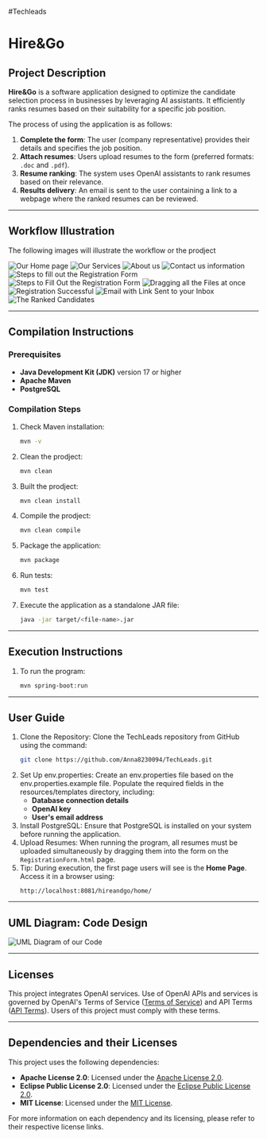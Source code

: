 #Techleads

# Hire&Go

## Project Description

**Hire&Go** is a software application designed to optimize the candidate selection process in businesses by leveraging AI assistants. It efficiently ranks resumes based on their suitability for a specific job position. 

The process of using the application is as follows:
1. **Complete the form**: The user (company representative) provides their details and specifies the job position.
2. **Attach resumes**: Users upload resumes to the form (preferred formats: `.doc` and `.pdf`).
3. **Resume ranking**: The system uses OpenAI assistants to rank resumes based on their relevance.
4. **Results delivery**: An email is sent to the user containing a link to a webpage where the ranked resumes can be reviewed.

---

## Workflow Illustration

The following images will illustrate the workflow or the prodject

![Our Home page](./src/main/resources/static/readme-images/Home1.png)
![Our Services](./src/main/resources/static/readme-images/Home2.png)
![About us](./src/main/resources/static/readme-images/Home3.png)
![Contact us information](./src/main/resources/static/readme-images/Home4.png)
![Steps to fill out the Registration Form](./src/main/resources/static/readme-images/Reg1.png)
![Steps to Fill Out the Registration Form](./src/main/resources/static/readme-images/Reg2.png)
![Dragging all the Files at once](./src/main/resources/static/readme-images/Reg3.png)
![Registration Successful](./src/main/resources/static/readme-images/RegSuccess.png)
![Email with Link Sent to your Inbox](./src/main/resources/static/readme-images/Email.png)
![The Ranked Candidates](./src/main/resources/static/readme-images/RankedCandidates.png)


---

## Compilation Instructions

### Prerequisites
- **Java Development Kit (JDK)** version 17 or higher  
- **Apache Maven**
- **PostgreSQL**

### Compilation Steps
1. Check Maven installation:  
   ```bash
   mvn -v
2. Clean the prodject:
   ```bash
   mvn clean
3. Built the prodject:
   ```bash
   mvn clean install
4. Compile the prodject:
   ```bash
   mvn clean compile
5. Package the application:
   ```bash
   mvn package
6. Run tests:
   ```bash
   mvn test 
7. Execute the application as a standalone JAR file:
   ```bash
   java -jar target/<file-name>.jar

---

## Execution Instructions 

1. To run the program:
   ```bash
   mvn spring-boot:run

---

## User Guide

1. Clone the Repository: Clone the TechLeads repository from GitHub using the command:
   ```bash
   git clone https://github.com/Anna8230094/TechLeads.git
2. Set Up env.properties: Create an env.properties file based on the env.properties.example file. Populate the required fields in the resources/templates directory, including:
   - **Database connection details**
   - **OpenAI key**
   - **User's email address**
3. Install PostgreSQL: Ensure that PostgreSQL is installed on your system before running the application.
4. Upload Resumes: When running the program, all resumes must be uploaded simultaneously by dragging them into the form on the `RegistrationForm.html` page.
5. Tip: During execution, the first page users will see is the **Home Page**. Access it in a browser using:
   ```text   
   http://localhost:8081/hireandgo/home/

---

## UML Diagram: Code Design

![UML Diagram of our Code](./src/main/resources/static/readme-images/techleadsUML.png)

---

## Licenses

This project integrates OpenAI services. Use of OpenAI APIs and services is governed by OpenAI's Terms of Service ([Terms of Service](https://openai.com/terms)) and API Terms ([API Terms](https://openai.com/api-terms)). Users of this project must comply with these terms.

---

## Dependencies and their Licenses

This project uses the following dependencies:

- **Apache License 2.0**: Licensed under the [Apache License 2.0](http://www.apache.org/licenses/LICENSE-2.0).
- **Eclipse Public License 2.0**: Licensed under the [Eclipse Public License 2.0](https://www.eclipse.org/legal/epl-2.0/).
- **MIT License**: Licensed under the [MIT License](https://opensource.org/licenses/MIT).

For more information on each dependency and its licensing, please refer to their respective license links.